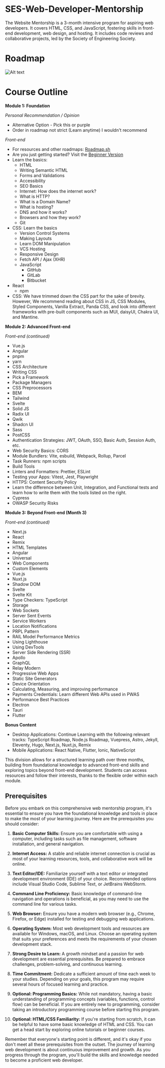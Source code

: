 # SES-Web-Developer-Mentorship
The Website Mentorship is a 3-month intensive program for aspiring web developers. It covers HTML, CSS, and JavaScript, fostering skills in front-end development, web design, and hosting. It includes code reviews and collaborative projects, led by the Society of Engineering Society.
# Roadmap

![Alt text](./assets/frontend_roadmap.jpg)
# Course Outline
**Module 1: Foundation**

*Personal Recommendation / Opinion*  
- Alternative Option - Pick this or purple  
- Order in roadmap not strict (Learn anytime) I wouldn't recommend  

*Front-end*  
- For resources and other roadmaps: [Roadmap.sh](https://roadmap.sh)  
- Are you just getting started? Visit the [Beginner Version](https://roadmap.sh/frontend/beginner)  
- Learn the basics:  
    - HTML  
    - Writing Semantic HTML  
    - Forms and Validations  
    - Accessibility  
    - SEO Basics  
    - Internet: How does the internet work?  
    - What is HTTP?  
    - What is a Domain Name?  
    - What is hosting?  
    - DNS and how it works?  
    - Browsers and how they work?  
    - Git  
- CSS: Learn the basics  
    - Version Control Systems  
    - Making Layouts  
    - Learn DOM Manipulation  
    - VCS Hosting  
    - Responsive Design  
    - Fetch API / Ajax (XHR)  
    - JavaScript  
        - GitHub  
        - GitLab  
        - Bitbucket  
- React  
    - npm  
- CSS: We have trimmed down the CSS part for the sake of brevity. However, We recommend reading about CSS in JS, CSS Modules, Styled Components, Vanilla Extract, Panda CSS, and look into different frameworks with pre-built components such as MUI, daisyUI, Chakra UI, and Mantine.  

**Module 2: Advanced Front-end**

*Front-end (continued)*  
- Vue.js  
- Angular  
- pnpm  
- yarn  
- CSS Architecture  
- Writing CSS  
- Pick a Framework  
- Package Managers  
- CSS Preprocessors  
- BEM  
- Tailwind  
- Svelte  
- Solid JS  
- Radix UI  
- Qwik  
- Shadcn UI  
- Sass  
- PostCSS  
- Authentication Strategies: JWT, OAuth, SSO, Basic Auth, Session Auth, etc.  
- Web Security Basics: CORS  
- Module Bundlers: Vite, esbuild, Webpack, Rollup, Parcel  
- Task Runners: npm scripts  
- Build Tools  
- Linters and Formatters: Prettier, ESLint  
- Testing your Apps: Vitest, Jest, Playwright  
- HTTPS: Content Security Policy  
- Learn the difference between Unit, Integration, and Functional tests and learn how to write them with the tools listed on the right.  
- Cypress  
- OWASP Security Risks  

**Module 3: Beyond Front-end (Month 3)**

*Front-end (continued)*  
- Next.js  
- React  
- Remix  
- HTML Templates  
- Angular  
- Universal  
- Web Components  
- Custom Elements  
- Vue.js  
- Nuxt.js  
- Shadow DOM  
- Svelte  
- Svelte Kit  
- Type Checkers: TypeScript  
- Storage  
- Web Sockets  
- Server Sent Events  
- Service Workers  
- Location Notifications  
- PRPL Pattern  
- RAIL Model Performance Metrics  
- Using Lighthouse  
- Using DevTools  
- Server Side Rendering (SSR)  
- Apollo  
- GraphQL  
- Relay Modern  
- Progressive Web Apps  
- Static Site Generators  
- Device Orientation  
- Calculating, Measuring, and improving performance  
- Payments Credentials: Learn different Web APIs used in PWAS  
- Performance Best Practices  
- Electron  
- Tauri  
- Flutter  

**Bonus Content**  
- Desktop Applications: Continue Learning with the following relevant tracks: TypeScript Roadmap, Node.js Roadmap, Vuepress, Astro, Jekyll, Eleventy, Hugo, Next.js, Nuxt.js, Remix  
- Mobile Applications: React Native, Flutter, Ionic, NativeScript

This division allows for a structured learning path over three months, building from foundational knowledge to advanced front-end skills and exploring topics beyond front-end development. Students can access resources and follow their interests, thanks to the flexible order within each module.

 ## Prerequisites

Before you embark on this comprehensive web mentorship program, it's essential to ensure you have the foundational knowledge and tools in place to make the most of your learning journey. Here are the prerequisites you should consider:

1. **Basic Computer Skills:** Ensure you are comfortable with using a computer, including tasks such as file management, software installation, and general navigation. 

2. **Internet Access:** A stable and reliable internet connection is crucial as most of your learning resources, tools, and collaborative work will be online.

3. **Text Editor/IDE:** Familiarize yourself with a text editor or integrated development environment (IDE) of your choice. Recommended options include Visual Studio Code, Sublime Text, or JetBrains WebStorm.

4. **Command Line Proficiency:** Basic knowledge of command-line navigation and operations is beneficial, as you may need to use the command line for various tasks.

5. **Web Browser:** Ensure you have a modern web browser (e.g., Chrome, Firefox, or Edge) installed for testing and debugging web applications.

6. **Operating System:** Most web development tools and resources are available for Windows, macOS, and Linux. Choose an operating system that suits your preferences and meets the requirements of your chosen development stack.

7. **Strong Desire to Learn:** A growth mindset and a passion for web development are essential prerequisites. Be prepared to embrace challenges, problem-solving, and continuous learning.

8. **Time Commitment:** Dedicate a sufficient amount of time each week to your studies. Depending on your goals, this program may require several hours of focused learning and practice.

9. **Optional: Programming Basics:** While not mandatory, having a basic understanding of programming concepts (variables, functions, control flow) can be beneficial. If you are entirely new to programming, consider taking an introductory programming course before starting this program.

10. **Optional: HTML/CSS Familiarity:** If you're starting from scratch, it can be helpful to have some basic knowledge of HTML and CSS. You can get a head start by exploring online tutorials or beginner courses.

Remember that everyone's starting point is different, and it's okay if you don't meet all these prerequisites from the outset. The journey of learning web development is about continuous improvement and growth. As you progress through the program, you'll build the skills and knowledge needed to become a proficient web developer.




